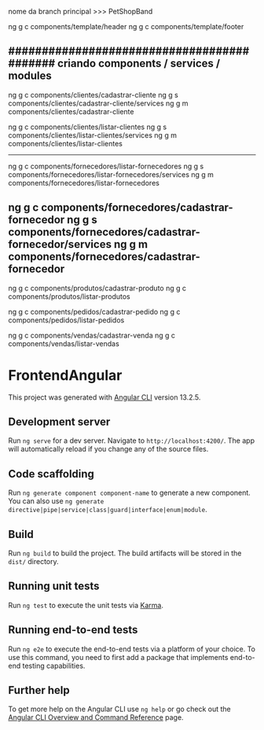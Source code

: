 nome da branch principal >>> PetShopBand

ng g c components/template/header 
ng g c components/template/footer

###########################################
criando components / services / modules
-------------------------------------------
ng g c components/clientes/cadastrar-cliente
ng g s components/clientes/cadastrar-cliente/services 
ng g m components/clientes/cadastrar-cliente

ng g c components/clientes/listar-clientes
ng g s components/clientes/listar-clientes/services 
ng g m components/clientes/listar-clientes

-----------------------------------------------
ng g c components/fornecedores/listar-fornecedores
ng g s components/fornecedores/listar-fornecedores/services
ng g m components/fornecedores/listar-fornecedores

ng g c components/fornecedores/cadastrar-fornecedor
ng g s components/fornecedores/cadastrar-fornecedor/services
ng g m components/fornecedores/cadastrar-fornecedor
-----------------------------------------------

ng g c components/produtos/cadastrar-produto
ng g c components/produtos/listar-produtos

ng g c components/pedidos/cadastrar-pedido
ng g c components/pedidos/listar-pedidos

ng g c components/vendas/cadastrar-venda
ng g c components/vendas/listar-vendas












# FrontendAngular

This project was generated with [Angular CLI](https://github.com/angular/angular-cli) version 13.2.5.

## Development server

Run `ng serve` for a dev server. Navigate to `http://localhost:4200/`. The app will automatically reload if you change any of the source files.

## Code scaffolding

Run `ng generate component component-name` to generate a new component. You can also use `ng generate directive|pipe|service|class|guard|interface|enum|module`.

## Build

Run `ng build` to build the project. The build artifacts will be stored in the `dist/` directory.

## Running unit tests

Run `ng test` to execute the unit tests via [Karma](https://karma-runner.github.io).

## Running end-to-end tests

Run `ng e2e` to execute the end-to-end tests via a platform of your choice. To use this command, you need to first add a package that implements end-to-end testing capabilities.

## Further help

To get more help on the Angular CLI use `ng help` or go check out the [Angular CLI Overview and Command Reference](https://angular.io/cli) page.
